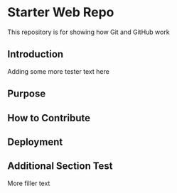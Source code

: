 # Starter Web Repo

This repository is for showing how Git and GitHub work

## Introduction

Adding some more tester text here

## Purpose

## How to Contribute

## Deployment

## Additional Section Test
More filler text 